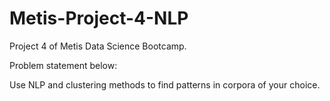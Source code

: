 ﻿# Metis-Project-4-NLP

Project 4 of Metis Data Science Bootcamp. 

Problem statement below:

Use NLP and clustering methods to find patterns in corpora of your choice.

